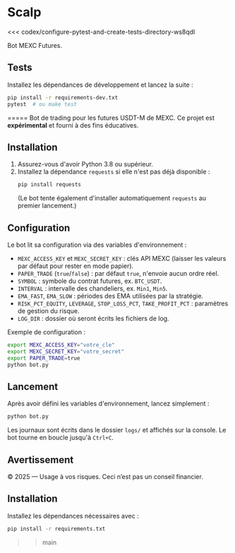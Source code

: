 # Scalp
<<< codex/configure-pytest-and-create-tests-directory-ws8qdl

Bot MEXC Futures.

## Tests

Installez les dépendances de développement et lancez la suite :

```bash
pip install -r requirements-dev.txt
pytest  # ou make test
```
=====
Bot de trading pour les futures USDT-M de MEXC. Ce projet est **expérimental** et fourni à des fins éducatives.

## Installation

1. Assurez-vous d'avoir Python 3.8 ou supérieur.
2. Installez la dépendance `requests` si elle n'est pas déjà disponible :
   ```bash
   pip install requests
   ```
   (Le bot tente également d'installer automatiquement `requests` au premier lancement.)

## Configuration

Le bot lit sa configuration via des variables d'environnement :

- `MEXC_ACCESS_KEY` et `MEXC_SECRET_KEY` : clés API MEXC (laisser les valeurs par défaut pour rester en mode papier).
- `PAPER_TRADE` (`true`/`false`) : par défaut `true`, n'envoie aucun ordre réel.
- `SYMBOL` : symbole du contrat futures, ex. `BTC_USDT`.
- `INTERVAL` : intervalle des chandeliers, ex. `Min1`, `Min5`.
- `EMA_FAST`, `EMA_SLOW` : périodes des EMA utilisées par la stratégie.
- `RISK_PCT_EQUITY`, `LEVERAGE`, `STOP_LOSS_PCT`, `TAKE_PROFIT_PCT` : paramètres de gestion du risque.
- `LOG_DIR` : dossier où seront écrits les fichiers de log.

Exemple de configuration :

```bash
export MEXC_ACCESS_KEY="votre_cle"
export MEXC_SECRET_KEY="votre_secret"
export PAPER_TRADE=true
python bot.py
```

## Lancement

Après avoir défini les variables d'environnement, lancez simplement :

```bash
python bot.py
```

Les journaux sont écrits dans le dossier `logs/` et affichés sur la console. Le bot tourne en boucle jusqu'à `Ctrl+C`.

## Avertissement

© 2025 — Usage à vos risques. Ceci n’est pas un conseil financier.
## Installation

Installez les dépendances nécessaires avec :

```bash
pip install -r requirements.txt
```

>> main
